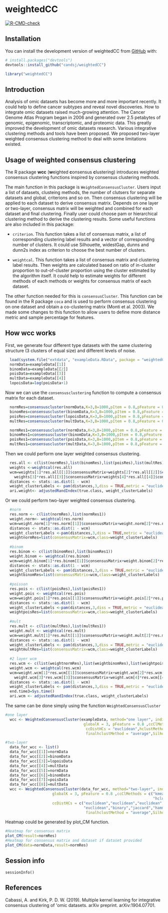 
<!-- README.md is generated from README.Rmd. Please edit that file -->

# weightedCC

<!-- badges: start -->

[![R-CMD-check](https://github.com/candsj/weightedCC/actions/workflows/R-CMD-check.yaml/badge.svg)](https://github.com/candsj/weightedCC/actions/workflows/R-CMD-check.yaml)
<!-- badges: end -->


## Installation

You can install the development version of weightedCC from
[GitHub](https://github.com/) with:

``` r
# install.packages("devtools")
devtools::install_github("candsj/weightedCC")
```

```r
library("weightedCC")
```


## Introduction
Analysis of omic datasets has become more and more important recently. It could help to define cancer subtypes and reveal novel discoveries. How to integrate omic datasets raised much-growing attention. The Cancer Genome Atlas Program began in 2006 and generated over 2.5 petabytes of genomic, epigenomic, transcriptomic, and proteomic data. This greatly improved the development of omic datasets research. Various integrative clustering methods and tools have been proposed. We proposed two-layer weighted consensus clustering method to deal with some limitations existed.

## Usage of weighted consensus clustering

The R package **wcc** (**w**eighted **c**onsensus **c**lustering) introduces weighted consensus clustering functions inspired by consensus clustering methods.

The main function in this package is `WeightedConsensusCluster`. Users input a list of datasets, clusteing methods, the number of clutsers for separate datasets and global, criterions and so on. Then consensus clustering will be applied to each dataset to derive consensus matrix. Depends on one layer or two-layer, consensus matrix will be weighted and combined for each dataset and final clustering. Finally user could choose pam or hierarchical clustering method to derive the clustering results. Some useful functions are also included in this package: 

* `criterion`. This function takes a list of consensus matrix, a list of corresponding clustering label results and a vector of corresponding number of clusters. It could use Silhouette, widestGap, dunns and dunn2s index as criterion to choose the best number of clusters.

* `weightcal`. This function takes a list of consensus matrix and clustering label results. Then weights are calculated based on ratio of in-cluster proportion to out-of-cluster proportion using the cluster estimated by the algorithm itself. It could help to estimate weights for different methods of each methods or weights for consensus matrix of each dataset.

The other function needed for this is `consensusCluster`. This function can be found in the R package `coca` and is used to perform consensus clustering on one dataset and obtain a co-clustering matrix  (Monti et al. 2003). We made some changes to this function to allow users to define more distance metric and sample percentage for features.


## How wcc works 

First, we generate four different type datasets with the same clustering structure (3 clusters of equal size) and different levels of noise.

```r
  load(system.file("extdata", "exampleData.RData", package = "weightedCC"))
  normData=exampleData[[1]]
  binomData=exampleData[[2]]
  poisData=exampleData[[3]]
  multData=exampleData[[4]]
  lopoisData=log(poisData+1)
```

Now we can use the `consensusclustering` function to compute a consensus matrix for each dataset.

```r
  normRes=consensuscluster(normData,K=3,B=1000,pItem = 0.8,pFeature = 0.8 ,clMethod ="kmeans",finalclmethod="pam")
  binomRes=consensuscluster(binomData,K=3,B=1000,pItem = 0.8,pFeature = 0.8 ,clMethod ="kmeans",finalclmethod="pam")
  poisRes=consensuscluster(lopoisData,K=3,B=1000,pItem = 0.8,pFeature = 0.8 ,clMethod ="kmeans",finalclmethod="pam")
  multRes=consensuscluster(multData,K=3,B=1000,pItem = 0.8,pFeature = 0.8 ,clMethod ="kmeans",finalclmethod="pam")

  normRes1=consensuscluster(normData,K=3,B=1000,pItem = 0.8,pFeature = 0.8 ,clMethod ="hclust",finalclmethod="pam")
  binomRes1=consensuscluster(binomData,K=3,B=1000,pItem = 0.8,pFeature = 0.8 ,clMethod ="hclust",dist = "binary",finalclmethod="pam")
  poisRes1=consensuscluster(poisData,K=3,B=1000,pItem = 0.8,pFeature = 0.8 ,clMethod ="hclust",dist = "jaccard",finalclmethod="pam")
  multRes1=consensuscluster(multData,K=3,B=1000,pItem = 0.8,pFeature = 0.8 ,clMethod ="hclust",dist = "hamming",finalclmethod="pam")
```

Then we could perform one layer weighted consensus clustering.

```r
  res.all <- c(list(normRes),list(binomRes),list(poisRes),list(multRes))
  weights <-weightcal(res.all)
  wcm=weights[1]*res.all[[1]]$consensusMatrix+weights[2]*res.all[[2]]$consensusMatrix+
    weights[3]*res.all[[3]]$consensusMatrix+weights[4]*res.all[[4]]$consensusMatrix
  distances <- stats::as.dist(1 - wcm)
  weight_clusterLabels <- pam(distances,3,diss = TRUE,metric = "euclidean" )$clustering
  ari.weight<- adjustedRandIndex(true.class, weight_clusterLabels)
```

Or we could perform two-layer weighted consensus clustering.

```r
  #norm
  res.norm <- c(list(normRes),list(normRes1))
  weight.norm<- weightcal(res.norm)
  wcm=weight.norm[1]*res.norm[[1]]$consensusMatrix+weight.norm[2]*res.norm[[2]]$consensusMatrix
  distances <- stats::as.dist(1 - wcm)
  weight_clusterLabels <-pam(distances,3,diss = TRUE,metric = "euclidean" )$clustering
  weightnormRes=list(consensusMatrix=wcm,class=weight_clusterLabels)
  
  #binom
  res.binom <- c(list(binomRes),list(binomRes1))
  weight.binom <- weightcal(res.binom)
  wcm=weight.binom[1]*res.binom[[1]]$consensusMatrix+weight.binom[2]*res.binom[[2]]$consensusMatrix
  distances <- stats::as.dist(1 - wcm)
  weight_clusterLabels <- pam(distances,3,diss = TRUE,metric = "euclidean" )$clustering
  weightbinomRes=list(consensusMatrix=wcm,class=weight_clusterLabels)
  
  #poisson
  res.pois <- c(list(poisRes),list(poisRes1))
  weight.pois <- weightcal(res.pois)
  wcm=weight.pois[1]*res.pois[[1]]$consensusMatrix+weight.pois[2]*res.pois[[2]]$consensusMatrix
  distances <- stats::as.dist(1 - wcm)
  weight_clusterLabels <-pam(distances,3,diss = TRUE,metric = "euclidean" )$clustering
  weightpoisRes=list(consensusMatrix=wcm,class=weight_clusterLabels)
  
  #mult
  res.mult <- c(list(multRes),list(multRes1))
  weight.mult <- weightcal(res.mult)
  wcm=weight.mult[1]*res.mult[[1]]$consensusMatrix+weight.mult[2]*res.mult[[2]]$consensusMatrix
  distances <- stats::as.dist(1 - wcm)
  weight_clusterLabels <- pam(distances,3,diss = TRUE,metric = "euclidean" )$clustering
  weightmultRes=list(consensusMatrix=wcm,class=weight_clusterLabels)
  
  #2 layer wcm
  res.wcm <- c(list(weightnormRes),list(weightbinomRes),list(weightpoisRes),list(weightmultRes))
  weight.wcm <- weightcal(res.wcm)
  wcm=weight.wcm[1]*res.wcm[[1]]$consensusMatrix+weight.wcm[2]*res.wcm[[2]]$consensusMatrix+
    weight.wcm[3]*res.wcm[[3]]$consensusMatrix+weight.wcm[4]*res.wcm[[4]]$consensusMatrix
  distances <- stats::as.dist(1 - wcm)
  weight_clusterLabels <- pam(distances,3,diss = TRUE,metric = "euclidean" )$clustering
  end.time3=Sys.time()
  ari.wcm <- adjustedRandIndex(true.class, weight_clusterLabels)
```


The same can be done simply using the function `WeightedConsensusCluster`

```r
#one layer
  wcc <- WeightedConsensusCluster(exampleData, method="one layer", individualK = rep(3, 4),
                                   globalK = 3, pFeature = 0.8 ,ccClMethods = "kmeans",
                                    ccDistHCs = "euclidean",hclustMethod = "average",finalclmethod="hclust",
                                    finalhclustMethod = "average",Silhouette=TRUE)

#two-layer
  data_for_wcc <- list()
  data_for_wcc[[1]]=normData
  data_for_wcc[[2]]=binomData
  data_for_wcc[[3]]=lopoisData
  data_for_wcc[[4]]=multData
  data_for_wcc[[5]]=normData
  data_for_wcc[[6]]=binomData
  data_for_wcc[[7]]=poisData
  data_for_wcc[[8]]=multData
  wcc <- WeightedConsensusCluster(data_for_wcc, method="two-layer", individualK = rep(3, 8),
                     globalK = 3, pFeature = 0.8 ,ccClMethods = c("kmeans","kmeans","kmeans","kmeans",
                                                                  "hclust","hclust","hclust","hclust"),
                     ccDistHCs = c("euclidean","euclidean","euclidean","euclidean",
                                   "euclidean","binary","jaccard","hamming"),hclustMethod = "average",finalclmethod="hclust",
                                    finalhclustMethod = "average",Silhouette=TRUE)

```

Heatmap could be generated by plot_CM function.

```r
#Heatmap for consensus matrix
plot_CM(result=normRes)
#Heatmap for consensus matrix and dataset if dataset provided
plot_CM(data=normData,result=normRes)
```

## Session info
```{r}
sessionInfo()
```


## References 

Cabassi, A. and Kirk, P. D. W. (2019). Multiple kernel learning for integrative
consensus clustering of 'omic datasets. arXiv preprint. arXiv:1904.07701.
